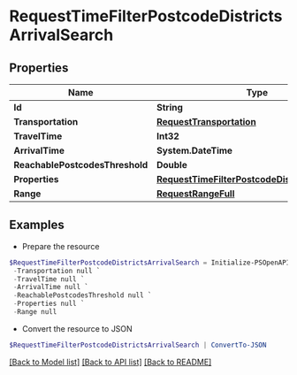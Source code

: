 # RequestTimeFilterPostcodeDistrictsArrivalSearch
## Properties

Name | Type | Description | Notes
------------ | ------------- | ------------- | -------------
**Id** | **String** |  | 
**Transportation** | [**RequestTransportation**](RequestTransportation.md) |  | 
**TravelTime** | **Int32** |  | 
**ArrivalTime** | **System.DateTime** |  | 
**ReachablePostcodesThreshold** | **Double** |  | 
**Properties** | [**RequestTimeFilterPostcodeDistrictsProperty[]**](RequestTimeFilterPostcodeDistrictsProperty.md) |  | 
**Range** | [**RequestRangeFull**](RequestRangeFull.md) |  | [optional] 

## Examples

- Prepare the resource
```powershell
$RequestTimeFilterPostcodeDistrictsArrivalSearch = Initialize-PSOpenAPIToolsRequestTimeFilterPostcodeDistrictsArrivalSearch  -Id null `
 -Transportation null `
 -TravelTime null `
 -ArrivalTime null `
 -ReachablePostcodesThreshold null `
 -Properties null `
 -Range null
```

- Convert the resource to JSON
```powershell
$RequestTimeFilterPostcodeDistrictsArrivalSearch | ConvertTo-JSON
```

[[Back to Model list]](../README.md#documentation-for-models) [[Back to API list]](../README.md#documentation-for-api-endpoints) [[Back to README]](../README.md)

